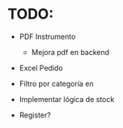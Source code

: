 # TODO:

- PDF Instrumento

  - Mejora pdf en backend

- Excel Pedido

- Filtro por categoría en <Productos>
- Implementar lógica de stock
- Register?
